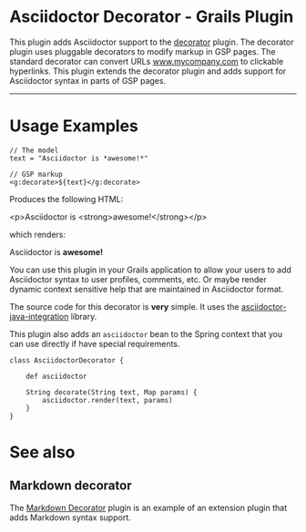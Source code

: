 # Asciidoctor Decorator - Grails Plugin


This plugin adds Asciidoctor support to the [decorator](https://github.com/goeh/grails-decorate) plugin.
The decorator plugin uses pluggable decorators to modify markup in GSP pages.
The standard decorator can convert URLs www.mycompany.com to clickable hyperlinks.
This plugin extends the decorator plugin and adds support for Asciidoctor syntax in parts of GSP pages.

-----

# Usage Examples

    // The model
    text = "Asciidoctor is *awesome!*"

    // GSP markup
    <g:decorate>${text}</g:decorate>

Produces the following HTML:

\<p>Asciidoctor is \<strong>awesome!\</strong>\</p>

which renders:

Asciidoctor is **awesome!**

You can use this plugin in your Grails application to allow your users to add Asciidoctor syntax to user profiles, comments, etc.
Or maybe render dynamic context sensitive help that are maintained in Asciidoctor format.

The source code for this decorator is **very** simple. It uses the [asciidoctor-java-integration](https://github.com/asciidoctor/asciidoctorj) library.

This plugin also adds an `asciidoctor` bean to the Spring context that you can use directly if have special requirements.

    class AsciidoctorDecorator {

        def asciidoctor

        String decorate(String text, Map params) {
            asciidoctor.render(text, params)
        }
    }

# See also

## Markdown decorator
The [Markdown Decorator](https://github.com/goeh/grails-decorator-markdown) plugin is an example of an extension plugin that adds Markdown syntax support.
